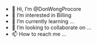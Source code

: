 - 👋 Hi, I’m @DonWongProcore
- 👀 I’m interested in Billing
- 🌱 I’m currently learning ...
- 💞️ I’m looking to collaborate on ...
- 📫 How to reach me ...

<!---
DonWongProcore/DonWongProcore is a ✨ special ✨ repository because its `README.md` (this file) appears on your GitHub profile.
You can click the Preview link to take a look at your changes.
--->
